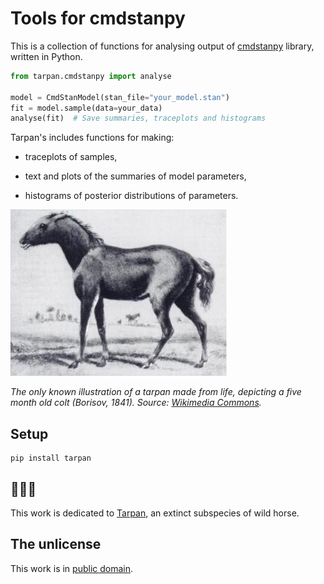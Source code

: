 # Tools for cmdstanpy

This is a collection of functions for analysing output of [cmdstanpy](https://github.com/stan-dev/cmdstanpy) library, written in Python.

```Python
from tarpan.cmdstanpy import analyse

model = CmdStanModel(stan_file="your_model.stan")
fit = model.sample(data=your_data)
analyse(fit)  # Save summaries, traceplots and histograms
```

Tarpan's includes functions for making:

* traceplots of samples,

* text and plots of the summaries of model parameters,

* histograms of posterior distributions of parameters.


<img src='images/tarpan.jpg' alt='Picture of Tarpan'>

*The only known illustration of a tarpan made from life, depicting a five month old colt (Borisov, 1841). Source: [Wikimedia Commons](https://commons.wikimedia.org/wiki/File:Tarpan.png).*


## Setup

```
pip install tarpan
```


## 🐴🐴🐴

This work is dedicated to [Tarpan](https://en.wikipedia.org/wiki/Tarpan), an extinct subspecies of wild horse.


## The unlicense

This work is in [public domain](LICENSE).
